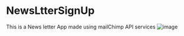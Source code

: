 # NewsLtterSignUp
This is a News letter App made using mailChimp API services
![image](https://user-images.githubusercontent.com/75275596/120637988-32675e00-c48d-11eb-9a61-927ad94224bb.png)
